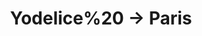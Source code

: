 ---
layout: live
title: "Yodelice%20 &rarr; Paris"
number: 124
liveid: yodelice-paris
videoid: _K-4BYzQ-bI
qui: Yodelice%20
ou: Paris
ip: 194.59.249.20
created_at: 2021-04-30T20:20:25.859Z
permalink: 124-yodelice-paris
---